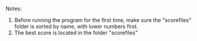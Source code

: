 Notes:

1. Before running the program for the first time, make sure the "scorefiles" folder is sorted by name, with lower numbers first.
2. The best score is located in the folder "scorefiles"
